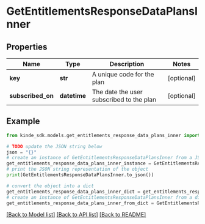 # GetEntitlementsResponseDataPlansInner


## Properties

Name | Type | Description | Notes
------------ | ------------- | ------------- | -------------
**key** | **str** | A unique code for the plan | [optional] 
**subscribed_on** | **datetime** | The date the user subscribed to the plan | [optional] 

## Example

```python
from kinde_sdk.models.get_entitlements_response_data_plans_inner import GetEntitlementsResponseDataPlansInner

# TODO update the JSON string below
json = "{}"
# create an instance of GetEntitlementsResponseDataPlansInner from a JSON string
get_entitlements_response_data_plans_inner_instance = GetEntitlementsResponseDataPlansInner.from_json(json)
# print the JSON string representation of the object
print(GetEntitlementsResponseDataPlansInner.to_json())

# convert the object into a dict
get_entitlements_response_data_plans_inner_dict = get_entitlements_response_data_plans_inner_instance.to_dict()
# create an instance of GetEntitlementsResponseDataPlansInner from a dict
get_entitlements_response_data_plans_inner_from_dict = GetEntitlementsResponseDataPlansInner.from_dict(get_entitlements_response_data_plans_inner_dict)
```
[[Back to Model list]](../README.md#documentation-for-models) [[Back to API list]](../README.md#documentation-for-api-endpoints) [[Back to README]](../README.md)


